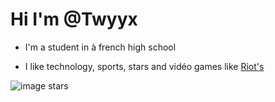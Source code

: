 # Hi I'm @Twyyx
- I'm a student in à french high school
  
- I like technology, sports, stars and vidéo games like [Riot's](https://www.riotgames.com/fr.)

  
![image stars](https://user-images.githubusercontent.com/112882148/188497799-bb7dc246-cce1-4096-9bb9-e0ddd4cbdbd5.jpg)


